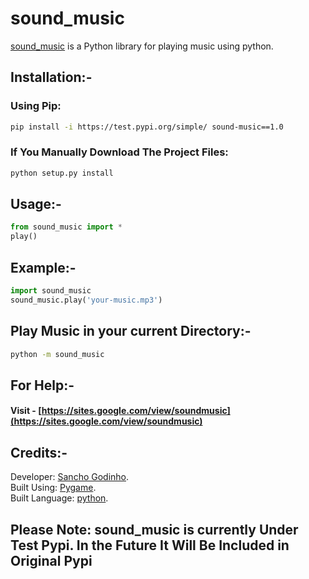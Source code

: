 # sound_music

[sound_music](https://github.com/sancho1952007/sound_music) is a Python library for playing music using python.

## Installation:-

### Using Pip:
```bash
pip install -i https://test.pypi.org/simple/ sound-music==1.0
```

### If You Manually Download The Project Files:
```bash
python setup.py install
```
## Usage:-
```python
from sound_music import *
play()
```

## Example:-

```python
import sound_music
sound_music.play('your-music.mp3')
```

## Play Music in your current Directory:-

```bash
python -m sound_music
```
## For Help:-

#### Visit - [https://sites.google.com/view/soundmusic](https://sites.google.com/view/soundmusic)

## Credits:-

Developer: [Sancho Godinho](https://github.com/sancho1952007).  
Built Using: [Pygame](https://pygame.org).  
Built Language: [python](https://python.org).

## **Please Note: sound_music is currently Under Test Pypi. In the Future It Will Be Included in Original Pypi**
